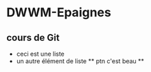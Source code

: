 # DWWM-Epaignes
## cours de Git
- ceci est une liste
- un autre élément de liste
** ptn c'est beau  **
